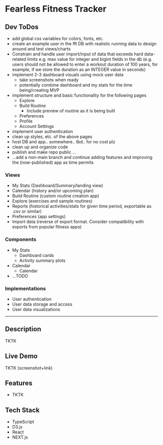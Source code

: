 # Fearless Fitness Tracker

## Dev ToDos

* add global css variables for colors, fonts, etc.
* create an example user in the fft DB with realistic running data to design around and test views/charts
* Constrain and handle user import/input of data that exceeds hard data-related limits e.g. max value for integer and bigint fields in the db (e.g. users should not be allowed to enter a workout duration of 100 years, for example, if we store the duration as an INTEGER value in seconds)
* implement 2-3 dashboard visuals using mock user data
  * take screenshots when ready
  * potentially combine dashboard and my stats for the time being/creating MVP
* implement structure and basic functionality for the following pages
  * Explore
  * Build Routine
    * Include preview of routine as it is being built
  * Preferences
  * Profile
  * Account Settings
* implement user authentication
* clean up styles, etc. of the above pages
* host DB and app.. somewhere.. tbd.. for no cost plz
* clean up and organize code
* publish and make repo public
...
* ...add a non-main branch and continue adding features and improving the (now-published) app as time permits

### Views

* My Stats (Dashboard/Summary/landing view)
* Calendar (history and/or upcoming plan)
* Build Routine (custom routine creation app)
* Explore (exercises and sample routines)
* Reports (historical activities/stats for given time period, exportable as .csv or similar)
* Preferences (app settings)
* Import data (reverse of export format. Consider compatibility with exports from popular fitness apps)

### Components

* My Stats
  * Dashboard cards
  * Activity summary plots
* Calendar
  * Calendar
* ...TODO

### Implementations

* User authentication
* User data storage and access
* User data visualizations

---

## Description

TKTK

## Live Demo

TKTK (screenshot+link)

## Features

* TKTK

## Tech Stack

* TypeScript
* D3.js
* React
* NEXT.js
